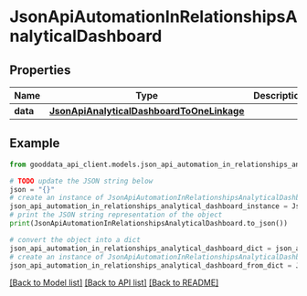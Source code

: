 # JsonApiAutomationInRelationshipsAnalyticalDashboard


## Properties

Name | Type | Description | Notes
------------ | ------------- | ------------- | -------------
**data** | [**JsonApiAnalyticalDashboardToOneLinkage**](JsonApiAnalyticalDashboardToOneLinkage.md) |  | 

## Example

```python
from gooddata_api_client.models.json_api_automation_in_relationships_analytical_dashboard import JsonApiAutomationInRelationshipsAnalyticalDashboard

# TODO update the JSON string below
json = "{}"
# create an instance of JsonApiAutomationInRelationshipsAnalyticalDashboard from a JSON string
json_api_automation_in_relationships_analytical_dashboard_instance = JsonApiAutomationInRelationshipsAnalyticalDashboard.from_json(json)
# print the JSON string representation of the object
print(JsonApiAutomationInRelationshipsAnalyticalDashboard.to_json())

# convert the object into a dict
json_api_automation_in_relationships_analytical_dashboard_dict = json_api_automation_in_relationships_analytical_dashboard_instance.to_dict()
# create an instance of JsonApiAutomationInRelationshipsAnalyticalDashboard from a dict
json_api_automation_in_relationships_analytical_dashboard_from_dict = JsonApiAutomationInRelationshipsAnalyticalDashboard.from_dict(json_api_automation_in_relationships_analytical_dashboard_dict)
```
[[Back to Model list]](../README.md#documentation-for-models) [[Back to API list]](../README.md#documentation-for-api-endpoints) [[Back to README]](../README.md)


